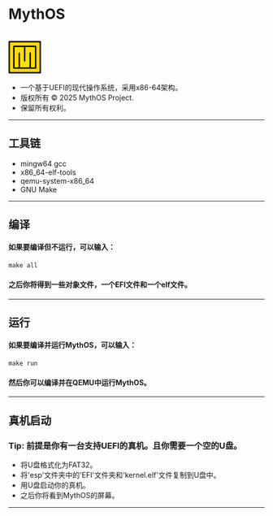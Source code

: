 # MythOS
<br><img src="../materials/logo.png" width="64" height="64" alt="MythOS">
- 一个基于UEFI的现代操作系统，采用x86-64架构。
- 版权所有 © 2025 MythOS Project.
- 保留所有权利。
---
## 工具链
- mingw64 gcc
- x86_64-elf-tools
- qemu-system-x86_64
- GNU Make
---
## 编译
#### 如果要编译但不运行，可以输入：
```
make all
```
#### 之后你将得到一些对象文件，一个EFI文件和一个elf文件。
---
## 运行
#### 如果要编译并运行MythOS，可以输入：
```
make run
```
#### 然后你可以编译并在QEMU中运行MythOS。
---
## 真机启动
### Tip: 前提是你有一台支持UEFI的真机。且你需要一个空的U盘。
- 将U盘格式化为FAT32。
- 将'esp'文件夹中的'EFI'文件夹和'kernel.elf'文件复制到U盘中。
- 用U盘启动你的真机。
- 之后你将看到MythOS的屏幕。
---
